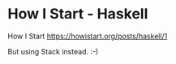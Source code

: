 # How I Start - Haskell

How I Start <https://howistart.org/posts/haskell/1>

But using Stack instead. :-)
